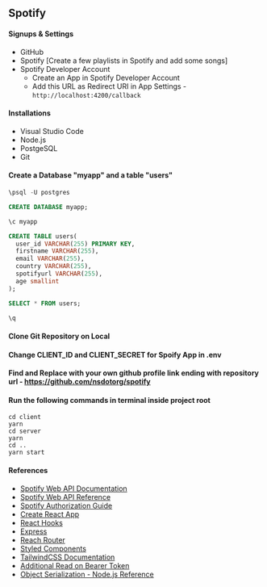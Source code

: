 ## Spotify

#### Signups & Settings

- GitHub
- Spotify [Create a few playlists in Spotify and add some songs]
- Spotify Developer Account
  - Create an App in Spotify Developer Account
  - Add this URL as Redirect URI in App Settings - `http://localhost:4200/callback`

#### Installations

- Visual Studio Code
- Node.js
- PostgeSQL
- Git

#### Create a Database "myapp" and a table "users"

```sql
\psql -U postgres

CREATE DATABASE myapp;

\c myapp

CREATE TABLE users(
  user_id VARCHAR(255) PRIMARY KEY,
  firstname VARCHAR(255),
  email VARCHAR(255),
  country VARCHAR(255),
  spotifyurl VARCHAR(255),
  age smallint
);

SELECT * FROM users;

\q
```

#### Clone Git Repository on Local

#### Change CLIENT_ID and CLIENT_SECRET for Spoify App in .env

#### Find and Replace with your own github profile link ending with repository url - https://github.com/nsdotorg/spotify

#### Run the following commands in terminal inside project root

```shell
cd client
yarn
cd server
yarn
cd ..
yarn start
```

#### References

- [Spotify Web API Documentation](https://developer.spotify.com/documentation/web-api/)
- [Spotify Web API Reference](https://developer.spotify.com/documentation/web-api/reference/#reference-index)
- [Spotify Authorization Guide](https://developer.spotify.com/documentation/general/guides/authorization-guide/)
- [Create React App](https://github.com/facebook/create-react-app)
- [React Hooks](https://reactjs.org/docs/hooks-intro.html)
- [Express](https://expressjs.com/)
- [Reach Router](https://reach.tech/router)
- [Styled Components](https://www.styled-components.com/)
- [TailwindCSS Documentation](https://tailwindcss.com/docs)
- [Additional Read on Bearer Token](https://swagger.io/docs/specification/authentication/bearer-authentication/)
- [Object Serialization - Node.js Reference](https://nodejs.org/api/querystring.html#querystring_querystring_stringify_obj_sep_eq_options)
